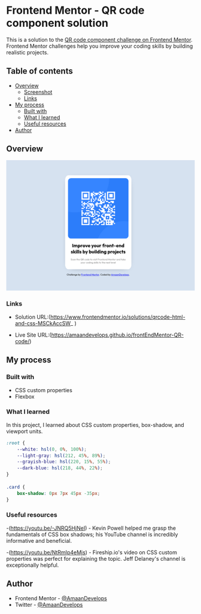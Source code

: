 # Frontend Mentor - QR code component solution

This is a solution to the [QR code component challenge on Frontend Mentor](https://www.frontendmentor.io/challenges/qr-code-component-iux_sIO_H). Frontend Mentor challenges help you improve your coding skills by building realistic projects.

## Table of contents

- [Overview](#overview)
  - [Screenshot](#screenshot)
  - [Links](#links)
- [My process](#my-process)
  - [Built with](#built-with)
  - [What I learned](#what-i-learned)
  - [Useful resources](#useful-resources)
- [Author](#author)

## Overview

![](./Screenshot.png)

### Links

- Solution URL:(https://www.frontendmentor.io/solutions/qrcode-html-and-css-MSCkAccSW_ )

- Live Site URL:(https://amaandevelops.github.io/frontEndMentor-QR-code/)

## My process

### Built with

- CSS custom properties
- Flexbox


### What I learned

In this project, I learned about CSS custom properties, box-shadow, and viewport units.

```css
:root {
    --white: hsl(0, 0%, 100%);
    --light-gray: hsl(212, 45%, 89%);
    --grayish-blue: hsl(220, 15%, 55%);
    --dark-blue: hsl(218, 44%, 22%);
}

.card {
    box-shadow: 0px 7px 45px -35px;
}
```

### Useful resources

-(https://youtu.be/-JNRQ5HjNeI) - Kevin Powell helped me grasp the fundamentals of CSS box shadows; his YouTube channel is incredibly informative and beneficial.

-(https://youtu.be/NtRmIp4eMjs) - Fireship.io's video on CSS custom properties was perfect for explaining the topic. Jeff Delaney's channel is exceptionally helpful.


## Author

- Frontend Mentor - [@AmaanDevelops](https://www.frontendmentor.io/profile/AmaanDevelops)
- Twitter - [@AmaanDevelops](https://www.twitter.com/AmaanDevelops)